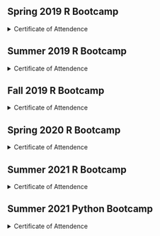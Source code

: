 ## Spring 2019 R Bootcamp
<details>
  <summary>Certificate of Attendence</summary>
  
  1. [Brandyn Miller](https://www.palmetto.clemson.edu/palmetto/certificate_citi/R_201904/brendym.png)
  2. [Christine Murphy](https://www.palmetto.clemson.edu/palmetto/certificate_citi/R_201904/ccm.png)
  3. [Guanglin Liu](https://www.palmetto.clemson.edu/palmetto/certificate_citi/R_201904/guangll.png)
  4. [Huan Chen](https://www.palmetto.clemson.edu/palmetto/certificate_citi/R_201904/huanc.png)
  5. [Jonathan Heywood](https://www.palmetto.clemson.edu/palmetto/certificate_citi/R_201904/jheywoo.png)
  6. [Lisa Sembach](https://www.palmetto.clemson.edu/palmetto/certificate_citi/R_201904/lsembac.png)
  7. [Amir Nasrollah Zadeh](https://www.palmetto.clemson.edu/palmetto/certificate_citi/R_201904/snasrol.png)
  8. [Yuqing Hang](https://www.palmetto.clemson.edu/palmetto/certificate_citi/R_201904/yhang.png)
  
  
</details>

<p> </p>

## Summer 2019 R Bootcamp
<details>
  <summary>Certificate of Attendence</summary>
  
  1. [Bikal Shakya](https://www.palmetto.clemson.edu/palmetto/certificate_citi/R_201907/bshakya.PNG)
  2. [Rohan Gupta](https://www.palmetto.clemson.edu/palmetto/certificate_citi/R_201907/gupta7.PNG)
  3. [Joseph Ligato](https://www.palmetto.clemson.edu/palmetto/certificate_citi/R_201907/jligato.PNG)
  4. [Maher Al-Ghalayini](https://www.palmetto.clemson.edu/palmetto/certificate_citi/R_201907/malghal.PNG)
  5. [Matthew Myers](https://www.palmetto.clemson.edu/palmetto/certificate_citi/R_201907/mmyers6.PNG)
  6. [Thomas Delvaus](https://www.palmetto.clemson.edu/palmetto/certificate_citi/R_201907/tdelvau.PNG)
  7. [Tiantian Yang](https://www.palmetto.clemson.edu/palmetto/certificate_citi/R_201907/tiantiy.PNG)
  8. [Vatsa Shah](https://www.palmetto.clemson.edu/palmetto/certificate_citi/R_201907/vasa.PNG)
  9. [Zhen Liu](https://www.palmetto.clemson.edu/palmetto/certificate_citi/R_201907/zliu2.PNG)
  
</details>

<p> </p>

## Fall 2019 R Bootcamp
<details>
  <summary>Certificate of Attendence</summary>
  
  1. [Anurata Hridi](https://www.palmetto.clemson.edu/palmetto/certificate_citi/R_201911/ahridi.PNG)
  2. [Bipin Sharma](https://www.palmetto.clemson.edu/palmetto/certificate_citi/R_201911/bipins.PNG)
  3. [George Lockhart](https://www.palmetto.clemson.edu/palmetto/certificate_citi/R_201911/blockha.PNG)
  4. [Dac Nguyen](https://www.palmetto.clemson.edu/palmetto/certificate_citi/R_201911/dacn.PNG)
  5. [David Krag](https://www.palmetto.clemson.edu/palmetto/certificate_citi/R_201911/dkarig.PNG)
  6. [Guncha Babajanova](https://www.palmetto.clemson.edu/palmetto/certificate_citi/R_201911/gbabaja.PNG)
  7. [Qiao Guangshun](https://www.palmetto.clemson.edu/palmetto/certificate_citi/R_201911/gqiao.PNG)
  8. [Pamela Michael](https://www.palmetto.clemson.edu/palmetto/certificate_citi/R_201911/pemicha.PNG)
    
</details>

<p> </p>

## Spring 2020 R Bootcamp
<details>
  <summary>Certificate of Attendence</summary>
  
  1. [Annamaria Wolf](https://www.palmetto.clemson.edu/palmetto/certificate_citi/R_202002/avw.PNG)
  2. [Guo Li](https://www.palmetto.clemson.edu/palmetto/certificate_citi/R_202002/gli2.PNG)
  3. [Hafeera Shabbir](https://www.palmetto.clemson.edu/palmetto/certificate_citi/R_202002/hshabbi.PNG)
  4. [John Absher](https://www.palmetto.clemson.edu/palmetto/certificate_citi/R_202002/jabhser.PNG)
  5. [Joshua Saliutama](https://www.palmetto.clemson.edu/palmetto/certificate_citi/R_202002/jsaliut.PNG)
  6. [Matthew Browning](https://www.palmetto.clemson.edu/palmetto/certificate_citi/R_202002/mhb.PNG)
  7. [Ricardo Garcia](https://www.palmetto.clemson.edu/palmetto/certificate_citi/R_202002/rgarci4.PNG)
      
</details>

<p> </p>

## Summer 2021 R Bootcamp
<details>
  <summary>Certificate of Attendence</summary>
  
  1. [Alex Raymon McDaniel](https://www.palmetto.clemson.edu/palmetto/certificate_citi/R_202107/armcdan.PNG)
  2. [Bohua Wu](https://www.palmetto.clemson.edu/palmetto/certificate_citi/R_202107/bohua.PNG)
  3. [Meena Rajagopal](https://www.palmetto.clemson.edu/palmetto/certificate_citi/R_202107/changar.PNG)
  4. [Daniela Almeida](https://www.palmetto.clemson.edu/palmetto/certificate_citi/R_202107/dmalmei.PNG)
  5. [Gwendolyn Paige Watson](https://www.palmetto.clemson.edu/palmetto/certificate_citi/R_202107/gwendow.PNG)
  6. [Mahesh Koirala](https://www.palmetto.clemson.edu/palmetto/certificate_citi/R_202107/mkoiral.PNG)
  7. [Phoebe Xoxakos](https://www.palmetto.clemson.edu/palmetto/certificate_citi/R_202107/pxoxako.PNG)
  
  8. [Ryan Joseph Gagnon](https://www.palmetto.clemson.edu/palmetto/certificate_citi/R_202107/rjgagno.PNG)
  9. [Rong Wang](https://www.palmetto.clemson.edu/palmetto/certificate_citi/R_202107/rwang6.PNG)
  10. [Yu-Chen Pan](https://www.palmetto.clemson.edu/palmetto/certificate_citi/R_202107/yp.PNG)
  11. [Bryan Riordan](https://www.palmetto.clemson.edu/palmetto/certificate_citi/R_202107/briorda.PNG)
  12. [Hruday Charan Reddy Santimalla](https://www.palmetto.clemson.edu/palmetto/certificate_citi/R_202107/hsantim.PNG)
  
      
</details>

<p> </p>


## Summer 2021 Python Bootcamp
<details>
  <summary>Certificate of Attendence</summary>
  
  1. [Brandon William](https://www.palmetto.clemson.edu/palmetto/certificate_citi/citi-python7-certificate_2021_summer/bew3.JPG)
  2. [Bohua Wu](https://www.palmetto.clemson.edu/palmetto/certificate_citi/citi-python7-certificate_2021_summer/bohua.JPG)
  3. [Bulent Koc](https://www.palmetto.clemson.edu/palmetto/certificate_citi/citi-python7-certificate_2021_summer/bulent.JPG)
  4. [Fahad Ul Hassan](https://www.palmetto.clemson.edu/palmetto/certificate_citi/citi-python7-certificate_2021_summer/fhassan.JPG)
  5. [Varun Gopal](https://www.palmetto.clemson.edu/palmetto/certificate_citi/citi-python7-certificate_2021_summer/gopal.JPG)
  6. [Ibrahim O Yilmazlar](https://www.palmetto.clemson.edu/palmetto/certificate_citi/citi-python7-certificate_2021_summer/iyilmaz.JPG)
  7. [Abishek Khanal](https://www.palmetto.clemson.edu/palmetto/certificate_citi/citi-python7-certificate_2021_summer/khanal.JPG)
  8. [Maria E. Adonay](https://www.palmetto.clemson.edu/palmetto/certificate_citi/citi-python7-certificate_2021_summer/madonay.JPG)
  9. [Mahesh Koirala](https://www.palmetto.clemson.edu/palmetto/certificate_citi/citi-python7-certificate_2021_summer/mkoiral.JPG)
  10. [Pawanjit Kaur Sandhu](https://www.palmetto.clemson.edu/palmetto/certificate_citi/citi-python7-certificate_2021_summer/psandhu.JPG)
  11. [Ryan Joseph Gagnon](https://www.palmetto.clemson.edu/palmetto/certificate_citi/citi-python7-certificate_2021_summer/rjgagno.JPG)
  12. [Rumi Shrestha](https://www.palmetto.clemson.edu/palmetto/certificate_citi/citi-python7-certificate_2021_summer/rshrest.JPG)
  
  13. [Sudeep Hedge](https://www.palmetto.clemson.edu/palmetto/certificate_citi/citi-python7-certificate_2021_summer/sudeepth.JPG)
  14. [Stephen Vicchio](https://www.palmetto.clemson.edu/palmetto/certificate_citi/citi-python7-certificate_2021_summer/svicchi.JPG)
  15. [Tyler O'Brien](https://www.palmetto.clemson.edu/palmetto/certificate_citi/citi-python7-certificate_2021_summer/tcobrie.JPG)
  16. [John Ryan Westermacher-Schneider](https://www.palmetto.clemson.edu/palmetto/certificate_citi/citi-python7-certificate_2021_summer/wester5.JPG)
  17. [Weiwei Zhan](https://www.palmetto.clemson.edu/palmetto/certificate_citi/citi-python7-certificate_2021_summer/wzhan.JPG)
  18. [Yue Wang](https://www.palmetto.clemson.edu/palmetto/certificate_citi/citi-python7-certificate_2021_summer/yue6.JPG)
  
</details>
<p> </p>
